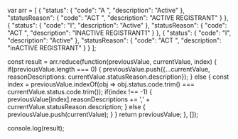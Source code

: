 var arr = [
  {
    "status": {
        "code": "A   ",
        "description": "Active"
    },
    "statusReason": {
        "code": "ACT ",
        "description": "ACTIVE REGISTRANT"
    }
},
    {
    "status": {
        "code": "I",
        "description": "Active"
    },
    "statusReason": {
        "code": "ACT ",
        "description": "INACTIVE REGISTRANT1"
    }
},
    {
    "status": {
        "code": "I",
        "description": "Active"
    },
    "statusReason": {
        "code": "ACT ",
        "description": "inACTIVE REGISTRANT"
    }
}
];

const result = arr.reduce(function(previousValue, currentValue, index) {
if(previousValue.length === 0) {
    previousValue.push({...currentValue, reasonDescriptions: currentValue.statusReason.description});
} else {
    const index = previousValue.indexOf(obj => obj.status.code.trim() === currentValue.status.code.trim());
    if(index !== -1) {
        previousValue[index].reasonDescriptions += ',' + currentValue.statusReason.description;
    } else {
        previousValue.push(currentValue);
    }
}
return previousValue;
}, []);

console.log(result);












